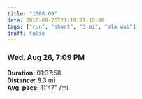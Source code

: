 ```yaml
---
title: "1608.09"
date: 2016-08-26T21:19:21-10:00
tags: ["run", "short", "3 mi", "ala wai"]
draft: false
---
```


### Wed, Aug 26, 7:09 PM

**Duration:** 01:37:58  
**Distance:** 8.3 mi  
**Avg. pace:** 11'47" /mi